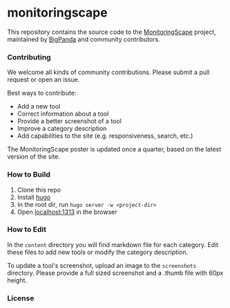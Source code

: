 # monitoringscape
This repository contains the source code to the [MonitoringScape](http://www.bigpanda.io/monitoringscape) project, maintained by [BigPanda](http://www.bigpanda.io) and community contributors.

### Contributing
We welcome all kinds of community contributions. Please submit a pull request or open an issue.


Best ways to contribute:
* Add a new tool
* Correct information about a tool
* Provide a better screenshot of a tool
* Improve a category description
* Add capabilities to the site (e.g. responsiveness, search, etc.)


The MonitoringScape poster is updated once a quarter, based on the latest version of the site.

### How to Build
1. Clone this repo
2. Install [hugo](http://www.gohugo.io)
3. In the root dir, run `hugo server -w <project-dir>`
4. Open [localhost:1313](localhost:1313) in the browser

### How to Edit
In the `content` directory you will find markdown file for each category. Edit these files to add new tools or modify the category description.

To update a tool's screenshot, upload an image to the `screenshots` directory. Please provide a full sized screenshot and a .thumb file with 60px height.

### License

